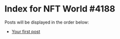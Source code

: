 # Index for NFT World #4188
Posts will be displayed in the order below:

- [Your first post](./001-first.md)

